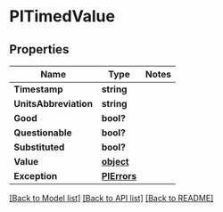 # PITimedValue

## Properties
Name | Type | Notes
------------ | ------------- | -------------
**Timestamp** | **string**
**UnitsAbbreviation** | **string**
**Good** | **bool?**
**Questionable** | **bool?**
**Substituted** | **bool?**
**Value** | **[**object**](../Model/Object.md)**
**Exception** | **[**PIErrors**](../Model/PIErrors.md)**

[[Back to Model list]](../../README.md#documentation-for-models) [[Back to API list]](../../README.md#documentation-for-api-endpoints) [[Back to README]](../../README.md)
